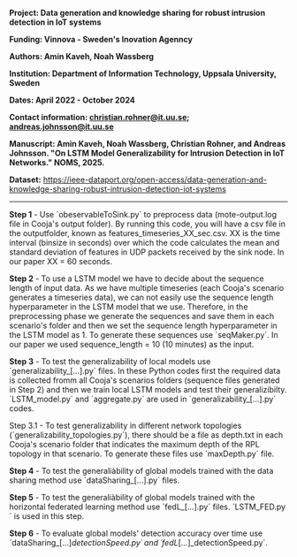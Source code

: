 
**Project: Data generation and knowledge sharing for robust intrusion detection in IoT systems**

**Funding: Vinnova - Sweden's Inovation Agenncy**

**Authors: Amin Kaveh, Noah Wassberg**

**Institution: Department of Information Technology, Uppsala University, Sweden**

**Dates: April 2022 - October 2024**

**Contact information: christian.rohner@it.uu.se; andreas.johnsson@it.uu.se**

**Manuscript: Amin Kaveh, Noah Wassberg, Christian Rohner, and Andreas Johnsson. "On LSTM Model Generalizability for Intrusion Detection in IoT Networks." NOMS, 2025.**

**Dataset:**  https://ieee-dataport.org/open-access/data-generation-and-knowledge-sharing-robust-intrusion-detection-iot-systems


---------------------------------------------------------------------------------------------------------------------------------

**Step 1** - Use ´obeservableToSink.py´ to preprocess data (mote-output.log file in Cooja's output folder). By running this code, you will have a csv file in the outputfolder, known as features_timeseries_XX_sec.csv. XX is the time interval (binsize in seconds) over which the code calculates the mean and standard deviation of features in UDP packets received by the sink node. In our paper XX = 60 seconds.

**Step 2** - To use a LSTM model we have to decide about the sequence length of input data. As we have multiple timeseries (each Cooja's scenario generates a timeseries data), we can not easily use the sequence length hyperparameter in the LSTM model that we use. Therefore, in the preprocessing phase we generate the sequences and save them in each scenario's folder and then we set the sequence length hyperparameter in the LSTM model as 1. To generate these sequences use ´seqMaker.py´. In our paper we used sequence_length = 10 (10 minutes) as the input.

**Step 3** - To test the generalizability of local models use ´generalizability_[...].py´ files. In these Python codes first the required data is collected fromm all Cooja's scenarios folders (sequence files generated in Step 2) and then we train local LSTM models and test their generalizibilty. ´LSTM_model.py´ and ´aggregate.py´ are used in ´generalizability_[...].py´ codes.

Step 3.1 - To test generalizability in different network topologies (´generalizability_topologies.py´), there should be a file as depth.txt in each Cooja's scenario folder that indicates the maximum depth of the RPL topology in that scenario. To generate these files use ´maxDepth.py´ file.

**Step 4** - To test the generaliàbility of global models trained with the data sharing method use ´dataSharing_[...].py´ files.

**Step 5** - To test the generaliàbility of global models trained with the horizontal federated learning method use ´fedL_[...].py´ files. ´LSTM_FED.py´ is used in this step.

**Step 6** - To evaluate global models' detection accuracy over time use ´dataSharing_[...]_detectionSpeed.py´ and ´fedL_[...]_detectionSpeed.py´.

